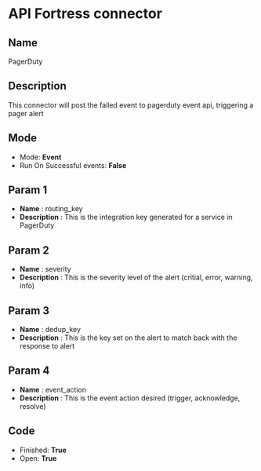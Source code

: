 # API Fortress connector

## Name
PagerDuty

## Description
This connector will post the failed event to pagerduty event api, triggering a pager alert

## Mode
* Mode: **Event**
* Run On Successful events: **False**

## Param 1
* **Name** : routing_key
* **Description** : This is the integration key generated for a service in PagerDuty

## Param 2
* **Name** : severity
* **Description** : This is the severity level of the alert (critial, error, warning, info)

## Param 3
* **Name** : dedup_key
* **Description** : This is the key set on the alert to match back with the response to alert

## Param 4
* **Name** : event_action
* **Description** : This is the event action desired (trigger, acknowledge, resolve)

## Code
* Finished: **True**
* Open: **True**
